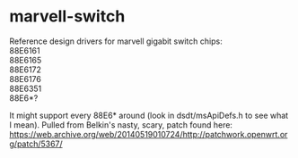 marvell-switch
==============
Reference design drivers for marvell gigabit switch chips:  
88E6161  
88E6165  
88E6172  
88E6176  
88E6351  
88E6*?  

It might support every 88E6* around (look in dsdt/msApiDefs.h to see what I mean).
Pulled from Belkin's nasty, scary, patch found here: https://web.archive.org/web/20140519010724/http://patchwork.openwrt.org/patch/5367/
